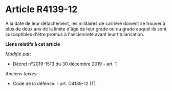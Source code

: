 # Article R4139-12

A la date de leur détachement, les militaires de carrière doivent se trouver à plus de deux ans de la limite d'âge de leur
grade ou du grade auquel ils sont susceptibles d'être promus à l'ancienneté avant leur titularisation.

**Liens relatifs à cet article**

_Modifié par_:

  - Décret n°2019-1513 du 30 décembre 2019 - art. 1

_Anciens textes_:

  - Code de la défense. - art. D4139-12 (T)
